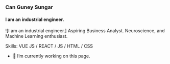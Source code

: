 ### Can Guney Sungar
#### I am an industrial engineer.
![I am an industrial engineer.]
Aspiring Business Analyst. Neuroscience, and Machine Learning enthusiast. 

Skills: VUE JS / REACT / JS / HTML / CSS

- 🔭 I’m currently working on this page. 




